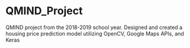 # QMIND_Project

QMIND project from the 2018-2019 school year. Designed and created a housing price prediction model utilizing OpenCV, Google Maps APIs, and Keras
